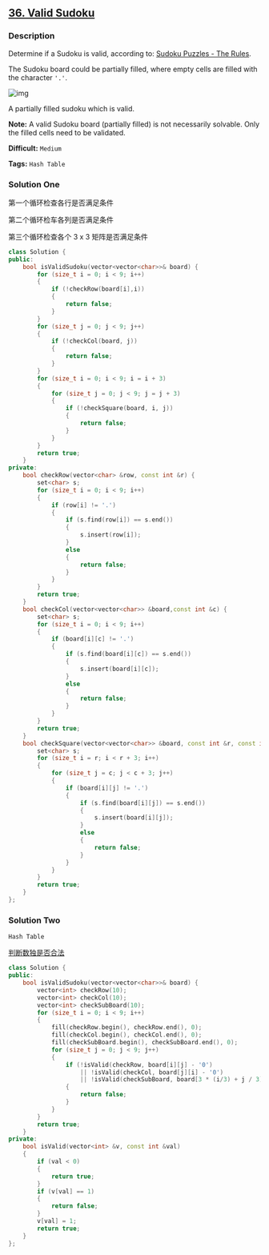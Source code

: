 ## [36. Valid Sudoku](https://leetcode.com/problems/valid-sudoku/#/description)

### Description

Determine if a Sudoku is valid, according to: [Sudoku Puzzles - The Rules](http://sudoku.com.au/TheRules.aspx).

The Sudoku board could be partially filled, where empty cells are filled with the character `'.'`.

![img](http://upload.wikimedia.org/wikipedia/commons/thumb/f/ff/Sudoku-by-L2G-20050714.svg/250px-Sudoku-by-L2G-20050714.svg.png)

A partially filled sudoku which is valid.

**Note:**
A valid Sudoku board (partially filled) is not necessarily solvable. Only the filled cells need to be validated.

**Difficult:** `Medium`

**Tags:** `Hash Table`

### Solution One

第一个循环检查各行是否满足条件

第二个循环检车各列是否满足条件

第三个循环检查各个 3 x 3 矩阵是否满足条件

```c++
class Solution {
public:
    bool isValidSudoku(vector<vector<char>>& board) {
        for (size_t i = 0; i < 9; i++)
        {
            if (!checkRow(board[i],i))
            {
                return false;
            }
        }
        for (size_t j = 0; j < 9; j++)
        {
            if (!checkCol(board, j))
            {
                return false;
            }
        }
        for (size_t i = 0; i < 9; i = i + 3)
        {
            for (size_t j = 0; j < 9; j = j + 3)
            {
                if (!checkSquare(board, i, j))
                {
                    return false;
                }
            }
        }
        return true;
    }
private:
    bool checkRow(vector<char> &row, const int &r) {
        set<char> s;
        for (size_t i = 0; i < 9; i++)
        {
            if (row[i] != '.')
            {
                if (s.find(row[i]) == s.end())
                {
                    s.insert(row[i]);
                }
                else
                {
                    return false;
                }
            }
        }
        return true;
    }
    bool checkCol(vector<vector<char>> &board,const int &c) {
        set<char> s;
        for (size_t i = 0; i < 9; i++)
        {
            if (board[i][c] != '.')
            {
                if (s.find(board[i][c]) == s.end())
                {
                    s.insert(board[i][c]);
                }
                else
                {
                    return false;
                }
            }
        }
        return true;
    }
    bool checkSquare(vector<vector<char>> &board, const int &r, const int &c) {
        set<char> s;
        for (size_t i = r; i < r + 3; i++)
        {
            for (size_t j = c; j < c + 3; j++)
            {
                if (board[i][j] != '.')
                {
                    if (s.find(board[i][j]) == s.end())
                    {
                        s.insert(board[i][j]);
                    }
                    else
                    {
                        return false;
                    }
                }
            }
        }
        return true;
    }
};
```

### Solution Two

`Hash Table`

[判断数独是否合法](http://blog.csdn.net/witnessai1/article/details/49205847)

```c++
class Solution {
public:
    bool isValidSudoku(vector<vector<char>>& board) {
        vector<int> checkRow(10);
        vector<int> checkCol(10);
        vector<int> checkSubBoard(10);
        for (size_t i = 0; i < 9; i++)
        {
            fill(checkRow.begin(), checkRow.end(), 0);
            fill(checkCol.begin(), checkCol.end(), 0);
            fill(checkSubBoard.begin(), checkSubBoard.end(), 0);
            for (size_t j = 0; j < 9; j++)
            {
                if (!isValid(checkRow, board[i][j] - '0')
                    || !isValid(checkCol, board[j][i] - '0')
                    || !isValid(checkSubBoard, board[3 * (i/3) + j / 3][3 * (i%3) + j % 3] - '0'))
                {
                    return false;
                }
            }
        }
        return true;
    }
private:
    bool isValid(vector<int> &v, const int &val)
    {
        if (val < 0)
        {
            return true;
        }
        if (v[val] == 1)
        {
            return false;
        }
        v[val] = 1;
        return true;
    }
};
```
